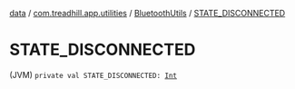 [data](../../index.md) / [com.treadhill.app.utilities](../index.md) / [BluetoothUtils](index.md) / [STATE_DISCONNECTED](./-s-t-a-t-e_-d-i-s-c-o-n-n-e-c-t-e-d.md)

# STATE_DISCONNECTED

(JVM) `private val STATE_DISCONNECTED: `[`Int`](https://kotlinlang.org/api/latest/jvm/stdlib/kotlin/-int/index.html)